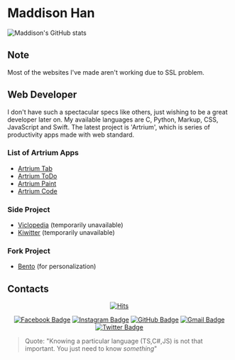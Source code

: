 # Maddison Han
![Maddison's GitHub stats](https://github-readme-stats.vercel.app/api?username=evannilaz&theme=highcontrast&show_icons=true)

## Note

Most of the websites I've made aren't working due to SSL problem.

## Web Developer
I don't have such a spectacular specs like others, just wishing to be a great developer later on. My available languages are C, Python, Markup, CSS, JavaScript and Swift. The latest project is 'Artrium', which is series of productivity apps made with web standard.

### List of Artrium Apps
- [Artrium Tab](https://evannilaz.github.io/artrium-tab)
- [Artrium ToDo](https://evannilaz.github.io/artrium-todo)
- [Artrium Paint](https://evannilaz.github.io/artrium-paint)
- [Artrium Code](https://evannilaz.github.io/artrium-code)

### Side Project
- [Viclopedia](https://viclo.elitance.dev) (temporarily unavailable)
- [Kiwitter](https://kiwitter.elitance.dev) (temporarily unavailable)

### Fork Project
- [Bento](https://github.com/evannilaz/Bento) (for personalization)

## Contacts
<div align=center>

[![Hits](https://hits.seeyoufarm.com/api/count/incr/badge.svg?url=https%3A%2F%2Fgithub.com%2Fzzsza)](https://hits.seeyoufarm.com) 

[![Facebook Badge](https://img.shields.io/badge/Facebook-1877f2?style=flat&logo=facebook&logoColor=white)](https://www.facebook.com/evannilaz)
[![Instagram Badge](https://img.shields.io/badge/Instagram-e4405f?style=flat&logo=instagram&logoColor=white)](https://www.instagram.com/evannilaz)
[![GitHub Badge](https://img.shields.io/badge/GitHub-181717?style=flat&logo=github&logoColor=white)](https://github.com/evannilaz)
[![Gmail Badge](https://img.shields.io/badge/Gmail-d14836?style=flat&logo=gmail&logoColor=white)](https://mail.google.com/mail/u/0/?view=cm&fs=1&tf=1&source=mailto&to=evannilaz@gmail.com)
[![Twitter Badge](https://img.shields.io/badge/Twitter-1da1f2?style=flat&logo=twitter&logoColor=white)](https://twitter.com/evannilaz)

</div>

> Quote: "Knowing a particular language (TS,C#,JS) is not that important. You just need to know *something*"
